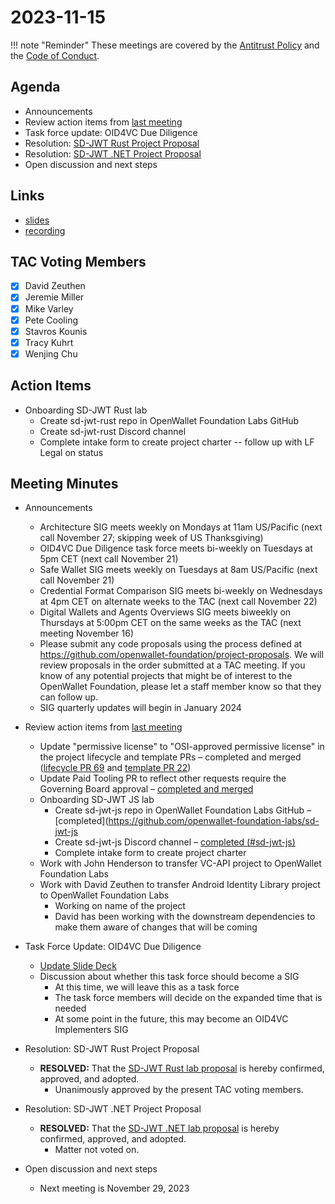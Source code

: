 # 2023-11-15

!!! note "Reminder"
    These meetings are covered by the [Antitrust Policy](../../governance/antitrust.md) and the [Code of Conduct](../../governance/code-of-conduct.md).

## Agenda
- Announcements
- Review action items from [last meeting](https://tac.openwallet.foundation/meetings/2023/2023-11-01/#action-items)
- Task force update: OID4VC Due Diligence
- Resolution: [SD-JWT Rust Project Proposal](https://github.com/openwallet-foundation/project-proposals/pull/23)
- Resolution: [SD-JWT .NET Project Proposal](https://github.com/openwallet-foundation/project-proposals/pull/24)
- Open discussion and next steps

## Links
- [slides](https://docs.google.com/presentation/d/1v0kuuVMQXT9WViYUncCaA0VVC7bYVIfwYD0vUI5Jp9k/edit?usp=sharing)
- [recording](https://zoom.us/rec/share/j38JS1KXeeD4A06s-4DgL8kfeZ4UtxCgkXBN2WHR-NqjjI8GT2CEy_GqYxIlM48Z.UPHxoHfLoepisIi1)

## TAC Voting Members

- [x] David Zeuthen
- [x] Jeremie Miller
- [x] Mike Varley
- [x] Pete Cooling
- [x] Stavros Kounis
- [x] Tracy Kuhrt
- [x] Wenjing Chu

## Action Items
- Onboarding SD-JWT Rust lab
    - Create sd-jwt-rust repo in OpenWallet Foundation Labs GitHub
    - Create sd-jwt-rust Discord channel
    - Complete intake form to create project charter -- follow up with LF Legal on status

## Meeting Minutes
- Announcements
    - Architecture SIG meets weekly on Mondays at 11am US/Pacific (next call November 27; skipping week of US Thanksgiving)
    - OID4VC Due Diligence task force meets bi-weekly on Tuesdays at 5pm CET (next call November 21)
    - Safe Wallet SIG meets weekly on Tuesdays at 8am US/Pacific (next call November 21)
    - Credential Format Comparison SIG meets bi-weekly on Wednesdays at 4pm CET on alternate weeks to the TAC (next call November 22)
    - Digital Wallets and Agents Overviews SIG meets biweekly on Thursdays at 5:00pm CET on the same weeks as the TAC (next meeting November 16)
    - Please submit any code proposals using the process defined at https://github.com/openwallet-foundation/project-proposals. We will review proposals in the order submitted at a TAC meeting. If you know of any potential projects that might be of interest to the OpenWallet Foundation, please let a staff member know so that they can follow up.
    - SIG quarterly updates will begin in January 2024


- Review action items from [last meeting](./2023-11-01.md#action-items)
    - Update "permissive license" to "OSI-approved permissive license" in the project lifecycle and template PRs – completed and merged ([lifecycle PR 69](https://github.com/openwallet-foundation/tac/pull/69) and [template PR 22](https://github.com/openwallet-foundation/project-proposals/pull/22))
    - Update Paid Tooling PR to reflect other requests require the Governing Board approval – [completed and merged](https://github.com/openwallet-foundation/tac/pull/65)
    - Onboarding SD-JWT JS lab
        - Create sd-jwt-js repo in OpenWallet Foundation Labs GitHub – [completed](https://github.com/openwallet-foundation-labs/sd-jwt-js
        - Create sd-jwt-js Discord channel – [completed (#sd-jwt-js)](https://discord.com/channels/1022962884864643214/1169313401302945792)
        - Complete intake form to create project charter
    - Work with John Henderson to transfer VC-API project to OpenWallet Foundation Labs
    - Work with David Zeuthen to transfer Android Identity Library project to OpenWallet Foundation Labs
        - Working on name of the project
        - David has been working with the downstream dependencies to make them aware of changes that will be coming

- Task Force Update: OID4VC Due Diligence
    - [Update Slide Deck](https://docs.google.com/presentation/d/1xg5onqTUDrnsi3idrSFwDIg1hJCYMewy/edit)
    - Discussion about whether this task force should become a SIG
        - At this time, we will leave this as a task force
        - The task force members will decide on the expanded time that is needed
        - At some point in the future, this may become an OID4VC Implementers SIG

- Resolution: SD-JWT Rust Project Proposal
    - **RESOLVED:** That the [SD-JWT Rust lab proposal](https://github.com/openwallet-foundation/project-proposals/pull/23) is hereby confirmed, approved, and adopted.
        - Unanimously approved by the present TAC voting members.

- Resolution: SD-JWT .NET Project Proposal
    - **RESOLVED:** That the [SD-JWT .NET lab proposal](https://github.com/openwallet-foundation/project-proposals/pull/24) is hereby confirmed, approved, and adopted.
        - Matter not voted on.

- Open discussion and next steps
    - Next meeting is November 29, 2023
